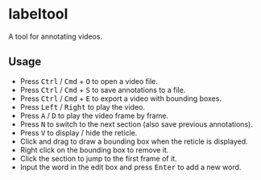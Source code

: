 # labeltool
A tool for annotating videos.

## Usage
- Press <kbd>Ctrl</kbd> / <kbd>Cmd</kbd> + <kbd>O</kbd> to open a video file.
- Press <kbd>Ctrl</kbd> / <kbd>Cmd</kbd> + <kbd>S</kbd> to save annotations to a file.
- Press <kbd>Ctrl</kbd> / <kbd>Cmd</kbd> + <kbd>E</kbd> to export a video with bounding boxes.
- Press <kbd>Left</kbd> / <kbd>Right</kbd> to play the video.
- Press <kbd>A</kbd> / <kbd>D</kbd> to play the video frame by frame.
- Press <kbd>N</kbd> to switch to the next section (also save previous annotations).
- Press <kbd>V</kbd> to display / hide the reticle.
- Click and drag to draw a bounding box when the reticle is displayed.
- Right click on the bounding box to remove it.
- Click the section to jump to the first frame of it.
- Input the word in the edit box and press <kbd>Enter</kbd> to add a new word.